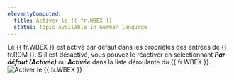```yaml
---
eleventyComputed:
  title: Activer le {{ fr.WBEX }}
  status: Topic available in German language
---
```

Le {{ fr.WBEX }} est activé par défaut dans les propriétés des entrées de {{ fr.RDM }}. S'il est désactivé, vous pouvez le réactiver en sélectionnant ***Par défaut (Activée)*** ou ***Activée*** dans la liste déroulante du {{ fr.WBEX }}.  
![Activer le {{ fr.WBEX }}](https://webdevolutions.azureedge.net/docs/fr/rdm/windows/Dwl4029.png) 
